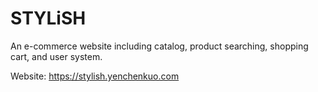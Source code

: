 # STYLiSH
An e-commerce website including catalog, product searching, shopping cart, and user system.

Website: https://stylish.yenchenkuo.com



